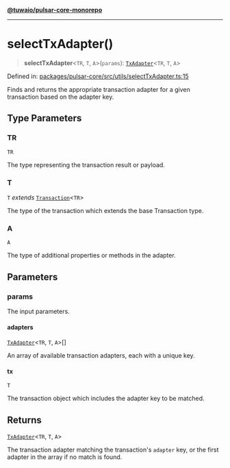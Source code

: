 [**@tuwaio/pulsar-core-monorepo**](../../../README.md)

***

# selectTxAdapter()

> **selectTxAdapter**\<`TR`, `T`, `A`\>(`params`): [`TxAdapter`](../type-aliases/TxAdapter.md)\<`TR`, `T`, `A`\>

Defined in: [packages/pulsar-core/src/utils/selectTxAdapter.ts:15](https://github.com/TuwaIO/pulsar-core/blob/5e6e1f83790e94bf45cb45e22ff57cc8acc0effd/packages/pulsar-core/src/utils/selectTxAdapter.ts#L15)

Finds and returns the appropriate transaction adapter for a given transaction based on the adapter key.

## Type Parameters

### TR

`TR`

The type representing the transaction result or payload.

### T

`T` *extends* [`Transaction`](../type-aliases/Transaction.md)\<`TR`\>

The type of the transaction which extends the base Transaction type.

### A

`A`

The type of additional properties or methods in the adapter.

## Parameters

### params

The input parameters.

#### adapters

[`TxAdapter`](../type-aliases/TxAdapter.md)\<`TR`, `T`, `A`\>[]

An array of available transaction adapters, each with a unique key.

#### tx

`T`

The transaction object which includes the adapter key to be matched.

## Returns

[`TxAdapter`](../type-aliases/TxAdapter.md)\<`TR`, `T`, `A`\>

The transaction adapter matching the transaction's `adapter` key, or the first adapter in the array if no match is found.
